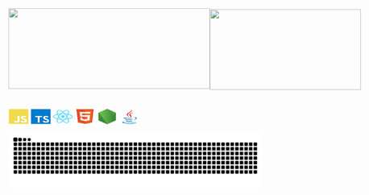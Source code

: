 <div>
  <div style="display: flex; align-items: center;">
    <picture>
      <source srcset="https://github-readme-stats.vercel.app/api?username=suzanadalmonech&show_icons=true&theme=dracula" media="(prefers-color-scheme: dark)" />
      <source srcset="https://github-readme-stats.vercel.app/api?username=suzanadalmonech&show_icons=true" media="(prefers-color-scheme: light), (prefers-color-scheme: no-preference)" />
      <img class="same-size-img" src="https://github-readme-stats.vercel.app/api?username=suzanadalmonech&show_icons=true" width="400" height="160" />
    </picture>
    <img class="same-size-img" src="https://github-readme-stats.vercel.app/api/top-langs/?username=suzanadalmonech&layout=compact&langs_count=16&theme=dracula" width="300" height="160" />
  </div>
  <br>
  
  <div style="display: inline_block; margin-top: 20px;">
    <img align="center" alt="Mica-Js" height="30" width="40" src="https://raw.githubusercontent.com/devicons/devicon/master/icons/javascript/javascript-plain.svg">
    <img align="center" alt="Mica-Ts" height="30" width="40" src="https://raw.githubusercontent.com/devicons/devicon/master/icons/typescript/typescript-plain.svg">
    <img align="center" alt="Mica-React" height="30" width="40" src="https://raw.githubusercontent.com/devicons/devicon/master/icons/react/react-original.svg">
    <img align="center" alt="Mica-HTML" height="30" width="40" src="https://raw.githubusercontent.com/devicons/devicon/master/icons/html5/html5-original.svg">
    <img align="center" alt="Mica-HTML" height="30" width="40" src="https://raw.githubusercontent.com/devicons/devicon/master/icons/nodejs/nodejs-original.svg">
    <img align="center" alt="Mica-Java" height="30" width="40" src="https://raw.githubusercontent.com/devicons/devicon/master/icons/java/java-original.svg">
  </div>
  <br>
  <picture align="center">
  <source media="(prefers-color-scheme: dark)" srcset="https://raw.githubusercontent.com/suzanadalmonech/suzanadalmonech/output/github-contribution-grid-snake-dark.svg">
  <source media="(prefers-color-scheme: light)" srcset="https://raw.githubusercontent.com/suzanadalmonech/suzanadalmonech/output/github-contribution-grid-snake-dark.svg">
  <img align="center" alt="github contribution grid snake animation" src="https://raw.githubusercontent.com/suzanadalmonech/suzanadalmonech/output/github-contribution-grid-snake.svg">
</picture>
  
